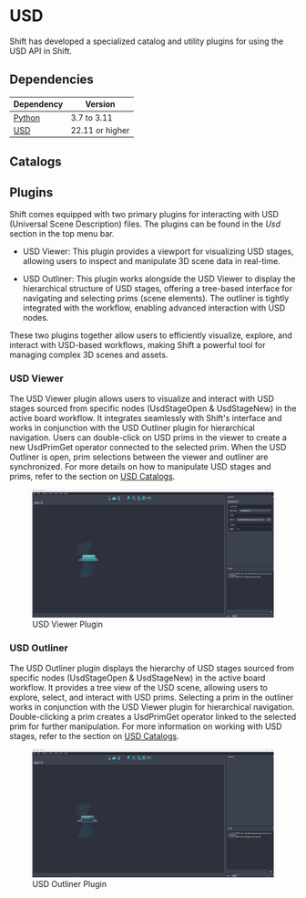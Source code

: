 # USD

Shift has developed a specialized catalog and utility plugins for using the USD API in Shift. 

## Dependencies
| **Dependency**                                           | **Version**    |
| -------------------------------------------------------- | -------------- |
| [Python](https://www.python.org/download/releases/3.0/)  | 3.7 to 3.11    |
| [USD](https://pypi.org/project/usd-core/)                | 22.11 or higher |

## Catalogs


## Plugins

Shift comes equipped with two primary plugins for interacting with USD (Universal Scene Description) files. The plugins can be found in the *Usd* section in the top menu bar.

- USD Viewer: This plugin provides a viewport for visualizing USD stages, allowing users to inspect and manipulate 3D scene data in real-time.

- USD Outliner: This plugin works alongside the USD Viewer to display the hierarchical structure of USD stages, offering a tree-based interface for navigating and selecting prims (scene elements). The outliner is tightly integrated with the workflow, enabling advanced interaction with USD nodes.

These two plugins together allow users to efficiently visualize, explore, and interact with USD-based workflows, making Shift a powerful tool for managing complex 3D scenes and assets.

### USD Viewer

The USD Viewer plugin allows users to visualize and interact with USD stages sourced from specific nodes (UsdStageOpen & UsdStageNew) in the active board workflow. It integrates seamlessly with Shift's interface and works in conjunction with the USD Outliner plugin for hierarchical navigation. Users can double-click on USD prims in the viewer to create a new UsdPrimGet operator connected to the selected prim. When the USD Outliner is open, prim selections between the viewer and outliner are synchronized. For more details on how to manipulate USD stages and prims, refer to the section on [USD Catalogs](#catalogs).

<figure>
      <img src="images/usd_viewer_plugin.gif" alt="UI">
      <figcaption>USD Viewer Plugin</figcaption>
</figure>

### USD Outliner

The USD Outliner plugin displays the hierarchy of USD stages sourced from specific nodes (UsdStageOpen & UsdStageNew) in the active board workflow. It provides a tree view of the USD scene, allowing users to explore, select, and interact with USD prims. Selecting a prim in the outliner works in conjunction with the USD Viewer plugin for hierarchical navigation. Double-clicking a prim creates a UsdPrimGet operator linked to the selected prim for further manipulation. For more information on working with USD stages, refer to the section on [USD Catalogs](#catalogs).

<figure>
      <img src="images/usd_outliner_plugin.gif" alt="UI">
      <figcaption>USD Outliner Plugin</figcaption>
</figure>

<!-- 
### Examples
This section is reserved to an example video of how to use USD resources.
 -->

